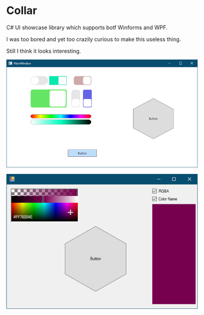 # Collar

C# UI showcase library which supports botf Winforms and WPF.

I was too bored and yet too crazily curious to make this useless thing.

Still I think it looks interesting.

<img src="res/1.png"></img>

<img src="res/2.png"></img>